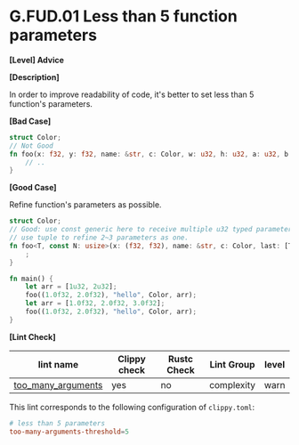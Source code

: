 # G.FUD.01 Less than 5 function parameters

**[Level] Advice**

**[Description]**

In order to improve readability of code, it's better to set less than 5 function's parameters.


**[Bad Case]**

```rust
struct Color;
// Not Good
fn foo(x: f32, y: f32, name: &str, c: Color, w: u32, h: u32, a: u32, b: u32) {
    // ..
}
```

**[Good Case]**

Refine function's parameters as possible.

```rust
struct Color;
// Good: use const generic here to receive multiple u32 typed parameters afterward.
// use tuple to refine 2~3 parameters as one.
fn foo<T, const N: usize>(x: (f32, f32), name: &str, c: Color, last: [T;N]) {
    ;
}

fn main() {
    let arr = [1u32, 2u32];
    foo((1.0f32, 2.0f32), "hello", Color, arr);
    let arr = [1.0f32, 2.0f32, 3.0f32];
    foo((1.0f32, 2.0f32), "hello", Color, arr);
}
```

**[Lint Check]**

| lint name | Clippy check | Rustc Check | Lint Group | level |
| --------- | ------------ | ----------- | ---------- | ----- |
| [too_many_arguments](https://rust-lang.github.io/rust-clippy/master/#too_many_arguments) | yes | no | complexity | warn |

This lint corresponds to the following configuration of `clippy.toml`:

```toml
# less than 5 parameters
too-many-arguments-threshold=5
```
